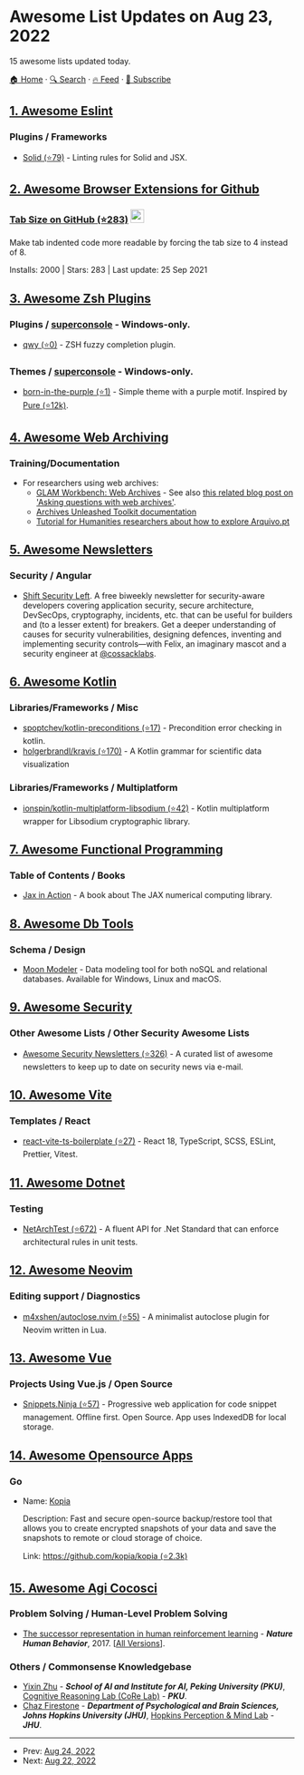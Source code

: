 # Awesome List Updates on Aug 23, 2022

15 awesome lists updated today.

[🏠 Home](/README.md) · [🔍 Search](https://www.trackawesomelist.com/search/) · [🔥 Feed](https://www.trackawesomelist.com/rss.xml) · [📮 Subscribe](https://trackawesomelist.us17.list-manage.com/subscribe?u=d2f0117aa829c83a63ec63c2f&id=36a103854c)



## [1. Awesome Eslint](/content/dustinspecker/awesome-eslint/README.md)

### Plugins / Frameworks

*   [Solid (⭐79)](https://github.com/joshwilsonvu/eslint-plugin-solid) - Linting rules for Solid and JSX.

## [2. Awesome Browser Extensions for Github](/content/stefanbuck/awesome-browser-extensions-for-github/README.md)

### [Tab Size on GitHub (⭐283)](https://github.com/sindresorhus/tab-size-on-github) <a href="https://chrome.google.com/webstore/detail/tab-size-on-github/ofjbgncegkdemndciafljngjbdpfmbkn"><img src="https://raw.githubusercontent.com/alrra/browser-logos/master/src/chrome/chrome_48x48.png" width="24" /></a>

Make tab indented code more readable by forcing the tab size to 4 instead of 8.

Installs: 2000 | Stars: 283 | Last update: 25 Sep 2021

## [3. Awesome Zsh Plugins](/content/unixorn/awesome-zsh-plugins/README.md)

### Plugins / [superconsole](https://github.com/alexchmykhalo/superconsole)   \- Windows-only.

*   [qwy (⭐0)](https://github.com/Ryooooooga/qwy) - ZSH fuzzy completion plugin.

### Themes / [superconsole](https://github.com/alexchmykhalo/superconsole)   \- Windows-only.

*   [born-in-the-purple (⭐1)](https://github.com/LeonardMH/born-in-the-purple) - Simple theme with a purple motif. Inspired by [Pure (⭐12k)](https://github.com/sindresorhus/pure).

## [4. Awesome Web Archiving](/content/iipc/awesome-web-archiving/README.md)

### Training/Documentation

*   For researchers using web archives:
    *   [GLAM Workbench: Web Archives](https://glam-workbench.github.io/web-archives/) - See also [this related blog post on 'Asking questions with web archives'](https://netpreserveblog.wordpress.com/2020/05/28/asking-questions-with-web-archives/).
    *   [Archives Unleashed Toolkit documentation](https://aut.docs.archivesunleashed.org/)
    *   [Tutorial for Humanities researchers about how to explore Arquivo.pt](https://sobre.arquivo.pt/en/tutorial-for-humanities-researchers-about-how-to-use-arquivo-pt/)

## [5. Awesome Newsletters](/content/zudochkin/awesome-newsletters/README.md)

### Security / Angular

*   [Shift Security Left](https://shift-security-left.curated.co/). A free biweekly newsletter for security-aware developers covering application security, secure architecture, DevSecOps, cryptography, incidents, etc. that can be useful for builders and (to a lesser extent) for breakers. Get a deeper understanding of causes for security vulnerabilities, designing defences, inventing and implementing security controls—with Felix, an imaginary mascot and a security engineer at [@cossacklabs](https://twitter.com/cossacklabs).

## [6. Awesome Kotlin](/content/KotlinBy/awesome-kotlin/README.md)

### Libraries/Frameworks / Misc

*   [spoptchev/kotlin-preconditions (⭐17)](https://github.com/spoptchev/kotlin-preconditions) - Precondition error checking in kotlin.
*   [holgerbrandl/kravis (⭐170)](https://github.com/holgerbrandl/kravis) - A Kotlin grammar for scientific data visualization

### Libraries/Frameworks / Multiplatform

*   [ionspin/kotlin-multiplatform-libsodium (⭐42)](https://github.com/ionspin/kotlin-multiplatform-libsodium) - Kotlin multiplatform wrapper for Libsodium cryptographic library.

## [7. Awesome Functional Programming](/content/lucasviola/awesome-functional-programming/README.md)

### Table of Contents / Books

*   [Jax in Action](https://www.manning.com/books/jax-in-action) - A book about The JAX numerical computing library.

## [8. Awesome Db Tools](/content/mgramin/awesome-db-tools/README.md)

### Schema / Design

*   [Moon Modeler](https://www.datensen.com) - Data modeling tool for both noSQL and relational databases. Available for Windows, Linux and macOS.

## [9. Awesome Security](/content/sbilly/awesome-security/README.md)

### Other Awesome Lists / Other Security Awesome Lists

*   [Awesome Security Newsletters (⭐326)](https://github.com/TalEliyahu/awesome-security-newsletters) - A curated list of awesome newsletters to keep up to date on security news via e-mail.

## [10. Awesome Vite](/content/vitejs/awesome-vite/README.md)

### Templates / React

*   [react-vite-ts-boilerplate (⭐27)](https://github.com/choisohyun/react-vite-ts-boilerplate) - React 18, TypeScript, SCSS, ESLint, Prettier, Vitest.

## [11. Awesome Dotnet](/content/quozd/awesome-dotnet/README.md)

### Testing

*   [NetArchTest (⭐672)](https://github.com/BenMorris/NetArchTest) - A fluent API for .Net Standard that can enforce architectural rules in unit tests.

## [12. Awesome Neovim](/content/rockerBOO/awesome-neovim/README.md)

### Editing support / Diagnostics

*   [m4xshen/autoclose.nvim (⭐55)](https://github.com/m4xshen/autoclose.nvim) - A minimalist autoclose plugin for Neovim written in Lua.

## [13. Awesome Vue](/content/vuejs/awesome-vue/README.md)

### Projects Using Vue.js / Open Source

*   [Snippets.Ninja (⭐57)](https://github.com/dd3v/snippets.ninja) - Progressive web application for code snippet management. Offline first. Open Source. App uses IndexedDB for local storage.

## [14. Awesome Opensource Apps](/content/unicodeveloper/awesome-opensource-apps/README.md)

### Go

- Name: [Kopia](https://kopia.io/)

  Description: Fast and secure open-source backup/restore tool that allows you to create encrypted snapshots of your data and save the snapshots to remote or cloud storage of choice.

  Link: [https://github.com/kopia/kopia (⭐2.3k)](https://github.com/kopia/kopia)



## [15. Awesome Agi Cocosci](/content/YuzheSHI/awesome-agi-cocosci/README.md)

### Problem Solving / Human-Level Problem Solving

*   [The successor representation in human reinforcement learning](https://gershmanlab.com/pubs/Momennejad17.pdf) - ***Nature Human Behavior***, 2017. \[[All Versions](https://scholar.google.com/scholar?cluster=7317529612823134939\&hl=en\&as_sdt=0,5)].

### Others / Commonsense Knowledgebase

*   [Yixin Zhu](https://yzhu.io/) - ***School of AI and Institute for AI, Peking University (PKU)***, [Cognitive Reasoning Lab (CoRe Lab)](https://pku.ai/) - ***PKU***.
*   [Chaz Firestone](https://perception.jhu.edu/chaz/) - ***Department of Psychological and Brain Sciences, Johns Hopkins University (JHU)***, [Hopkins Perception & Mind Lab](https://perception.jhu.edu/) - ***JHU***.

---

- Prev: [Aug 24, 2022](/content/2022/08/24/README.md)
- Next: [Aug 22, 2022](/content/2022/08/22/README.md)